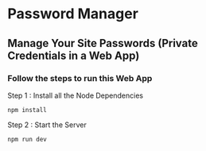 # Password Manager

## Manage Your Site Passwords (Private Credentials in a Web App)

### Follow the steps to run this Web App

Step 1 : Install all the Node Dependencies
```
npm install
```

Step 2 : Start the Server
```
npm run dev
```